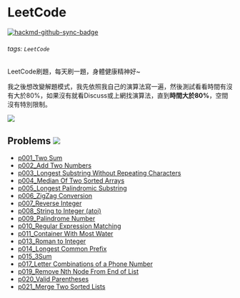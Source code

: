 # LeetCode

[![hackmd-github-sync-badge](https://hackmd.io/9fuzTIuSQk-pVIN_TM2qAA/badge)](https://hackmd.io/9fuzTIuSQk-pVIN_TM2qAA)

###### tags: `LeetCode`

LeetCode刷題，每天刷一題，身體健康精神好~

我之後想改變解題模式，我先依照我自己的演算法寫一遍，然後測試看看時間有沒有大於80%，如果沒有就看Discuss或上網找演算法，直到**時間大於80%**，空間沒有特別限制。

![](https://i.imgur.com/WF4PW9v.png)

## Problems ![](https://img.shields.io/badge/Solved-18-blue)
* [p001_Two Sum](https://github.com/AndyChiangSH/LeetCode/tree/master/src/p1_TwoSum)
* [p002_Add Two Numbers](https://github.com/AndyChiangSH/LeetCode/tree/master/src/p2_AddTwoNumbers)
* [p003_Longest Substring Without Repeating Characters](https://github.com/AndyChiangSH/LeetCode/tree/master/src/p3_LongestSubstringWithoutRepeatingCharacters)
* [p004_Median Of Two Sorted Arrays](https://github.com/AndyChiangSH/LeetCode/tree/master/src/p4_MedianOfTwoSortedArrays)
* [p005_Longest Palindromic Substring](https://github.com/AndyChiangSH/LeetCode/tree/master/src/p5_LongestPalindromicSubstring)
* [p006_ZigZag Conversion](https://github.com/AndyChiangSH/LeetCode/tree/master/src/p6_ZigZagConversion)
* [p007_Reverse Integer](https://github.com/AndyChiangSH/LeetCode/tree/master/src/p7_ReverseInteger)
* [p008_String to Integer (atoi)](https://github.com/AndyChiangSH/LeetCode/tree/master/src/p8_StringToInteger)
* [p009_Palindrome Number](https://github.com/AndyChiangSH/LeetCode/tree/master/src/p9_PalindromeNumber)
* [p010_Regular Expression Matching](https://github.com/AndyChiangSH/LeetCode/tree/master/src/p010_RegularExpressionMatching)
* [p011_Container With Most Water](https://github.com/AndyChiangSH/LeetCode/tree/master/src/p011_ContainerWithMostWater)
* [p013_Roman to Integer](https://github.com/AndyChiangSH/LeetCode/tree/master/src/p13_RomanToInteger)
* [p014_Longest Common Prefix](https://github.com/AndyChiangSH/LeetCode/tree/master/src/p014_LongestCommonPrefix)
* [p015_3Sum](https://github.com/AndyChiangSH/LeetCode/tree/master/src/p015_3Sum)
* [p017_Letter Combinations of a Phone Number](https://github.com/AndyChiangSH/LeetCode/tree/master/src/p017_LetterCombinationsOfAPhoneNumber)
* [p019_Remove Nth Node From End of List](https://github.com/AndyChiangSH/LeetCode/tree/master/src/p019_RemoveNthNodeFromEndOfList)
* [p020_Valid Parentheses](https://github.com/AndyChiangSH/LeetCode/tree/master/src/p020_ValidParentheses)
* [p021_Merge Two Sorted Lists](https://github.com/AndyChiangSH/LeetCode/tree/master/src/p021_MergeTwoSortedLists)
